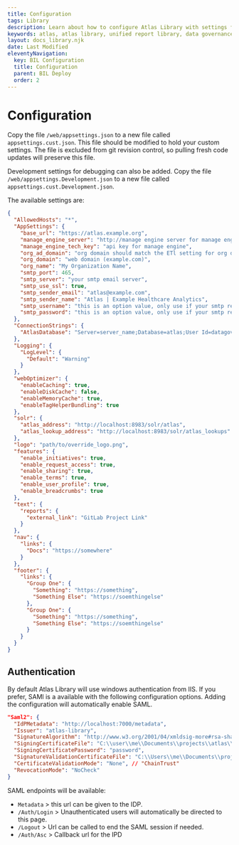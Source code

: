 ```yaml
---
title: Configuration
tags: Library
description: Learn about how to configure Atlas Library with settings for your organization and install requirements. Configuration is easly done through config files.
keywords: atlas, atlas library, unified report library, data governance, database, configuration
layout: docs_library.njk
date: Last Modified
eleventyNavigation:
  key: BIL Configuration
  title: Configuration
  parent: BIL Deploy
  order: 2
---
```


# Configuration

Copy the file `/web/appsettings.json` to a new file called `appsettings.cust.json`. This file should be modified to hold your custom settings. The file is excluded from git revision control, so pulling fresh code updates will preserve this file.

Development settings for debugging can also be added. Copy the file `/web/appsettings.Development.json` to a new file called `appsettings.cust.Development.json`.

The available settings are:

```json
{
  "AllowedHosts": "*",
  "AppSettings": {
    "base_url": "https://atlas.example.org",
    "manage_engine_server": "http://manage engine server for manage engine integration",
    "manage_engine_tech_key": "api key for manage engine",
    "org_ad_domain": "org domain should match the ETl setting for org domain",
    "org_domain": "web domain (example.com)",
    "org_name": "My Organization Name",
    "smtp_port": 465,
    "smtp_server": "your smtp email server",
    "smtp_use_ssl": true,
    "smtp_sender_email": "atlas@example.com",
    "smtp_sender_name": "Atlas | Example Healthcare Analytics",
    "smtp_username": "this is an option value, only use if your smtp requires auth.",
    "smtp_password": "this is an option value, only use if your smtp requires auth."
  },
  "ConnectionStrings": {
    "AtlasDatabase": "Server=server_name;Database=atlas;User Id=datagov; Password=<password>; MultipleActiveResultSets=true"
  },
  "Logging": {
    "LogLevel": {
      "Default": "Warning"
    }
  },
  "webOptimizer": {
    "enableCaching": true,
    "enableDiskCache": false,
    "enableMemoryCache": true,
    "enableTagHelperBundling": true
  },
  "solr": {
    "atlas_address": "http://localhost:8983/solr/atlas",
    "atlas_lookup_address": "http://localhost:8983/solr/atlas_lookups"
  },
  "logo": "path/to/override_logo.png",
  "features": {
    "enable_initiatives": true,
    "enable_request_access": true,
    "enable_sharing": true,
    "enable_terms": true,
    "enable_user_profile": true,
    "enable_breadcrumbs": true
  },
  "text": {
    "reports": {
      "external_link": "GitLab Project Link"
    }
  },
  "nav": {
    "links": {
      "Docs": "https://somewhere"
    }
  },
  "footer": {
    "links": {
      "Group One": {
        "Something": "https://something",
        "Something Else": "https://soemthingelse"
      },
      "Group One": {
        "Something": "https://something",
        "Something Else": "https://soemthingelse"
      }
    }
  }
}
```

## Authentication

By default Atlas Library will use windows authentication from IIS. If you prefer, SAMl is a available with the following configuration options. Adding the configuration will automatically enable SAML.

```json
"Saml2": {
  "IdPMetadata": "http://localhost:7000/metadata",
  "Issuer": "atlas-library",
  "SignatureAlgorithm": "http://www.w3.org/2001/04/xmldsig-more#rsa-sha256",
  "SigningCertificateFile": "C:\\user\\me\\Documents\\projects\\atlas\\idp\\idp.pfx",
  "SigningCertificatePassword": "password",
  "SignatureValidationCertificateFile": "C:\\Users\\me\\Documents\\projects\\atlas\\idp\\idp.pfx",
  "CertificateValidationMode": "None", // "ChainTrust"
  "RevocationMode": "NoCheck"
}
```

SAML endpoints will be available:

- `Metadata` > this url can be given to the IDP.
- `/Auth/Login` > Unauthenticated users will automatically be directed to this page.
- `/Logout` > Url can be called to end the SAML session if needed.
- `/Auth/Asc` > Callback url for the IPD
